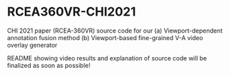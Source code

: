 # RCEA360VR-CHI2021
CHI 2021 paper (RCEA-360VR) source code for our (a) Viewport-dependent annotation fusion method (b) Viewport-based fine-grained V-A video overlay generator

README showing video results and explanation of source code will be finalized as soon as possible!
